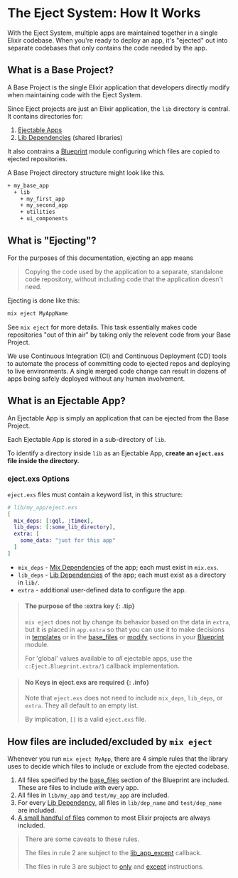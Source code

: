 # The Eject System: How It Works

With the Eject System, multiple apps are maintained together in a single Elixir
codebase. When you're ready to deploy an app, it's "ejected" out into separate
codebases that only contains the code needed by the app.

## What is a Base Project?

A Base Project is the single Elixir application that developers directly modify
when maintaining code with the Eject System.

Since Eject projects are just an Elixir application, the `lib` directory is
central. It contains directories for:

1. [Ejectable Apps](how-it-works.html#what-is-an-ejectable-app)
2. [Lib Dependencies](dependencies.html#lib-dependencies) (shared libraries)

It also contrains a [Blueprint](Eject.Blueprint.html) module configuring which
files are copied to ejected repositories.

A Base Project directory structure might look like this.

```bash
+ my_base_app
  + lib
    + my_first_app
    + my_second_app
    + utilities
    + ui_components
```

## What is "Ejecting"?

For the purposes of this documentation, ejecting an app means

> Copying the code used by the application to a separate, standalone code
> repository, without including code that the application doesn't need.

Ejecting is done like this:

```bash
mix eject MyAppName
```

See `mix eject` for more details. This task essentially makes code repositories
"out of thin air" by taking only the relevent code from your Base Project.

We use Continuous Integration (CI) and Continuous Deployment (CD) tools to
automate the process of committing code to ejected repos and deploying to live
environments. A single merged code change can result in dozens of apps being
safely deployed without any human involvement.

## What is an Ejectable App?

An Ejectable App is simply an application that can be ejected from the Base
Project.

Each Ejectable App is stored in a sub-directory of `lib`.

To identify a directory inside `lib` as an Ejectable App, **create an `eject.exs`
file inside the directory.**

### eject.exs Options

`eject.exs` files must contain a keyword list, in this structure:

```elixir
# lib/my_app/eject.exs
[
  mix_deps: [:gql, :timex],
  lib_deps: [:some_lib_directory],
  extra: [
    some_data: "just for this app"
  ]
]
```

- `mix_deps` - [Mix Dependencies](dependencies.html#mix-dependencies) of the
  app; each must exist in `mix.exs`.
- `lib_deps` - [Lib Dependencies](dependencies.html#lib-dependencies) of the
  app; each must exist as a directory in `lib/`.
- `extra` - additional user-defined data to configure the app.

> #### The purpose of the :extra key {: .tip}
>
> `mix eject` does not by change its behavior based on the data in `extra`, but
> it is placed in `app.extra` so that you can use it to make decisions in
> [templates](building-files-from-eex-templates.html) or in the
> [base_files](Eject.Blueprint.html#base_files/1) or [modify](Eject.Blueprint.html#modify/4) sections
> in your [Blueprint](Eject.Blueprint.html) module.
>
> For 'global' values available to _all_ ejectable apps, use the
> `c:Eject.Blueprint.extra/1` callback implementation.

> #### No Keys in eject.exs are required {: .info}
>
> Note that `eject.exs` does not need to include `mix_deps`, `lib_deps`, or
> `extra`. They all default to an empty list.
>
> By implication, `[]` is a valid `eject.exs` file.

## How files are included/excluded by `mix eject`

Whenever you run `mix eject MyApp`, there are 4 simple rules that the library
uses to decide which files to include or exclude from the ejected codebase.

1. All files specified by the [base_files](Eject.Blueprint.html#base_files/2)
   section of the Blueprint are included. These are files to include with every
   app.
2. All files in `lib/my_app` and `test/my_app` are included.
3. For every [Lib Dependency](dependencies.html#lib-dependencies), all files in
   `lib/dep_name` and `test/dep_name` are included.
4. [A small handful of files](Eject.Blueprint.html#module-files-that-are-always-ejected)
   common to most Elixir projects are always included.

> There are some caveats to these rules.
>
> The files in rule 2 are subject to the
> [lib_app_except](Eject.Blueprint.html#c:app_lib_except/1) callback.
>
> The files in rule 3 are subject to [only](Eject.Blueprint.html#only/1) and
> [except](Eject.Blueprint.html#except/1) instructions.

